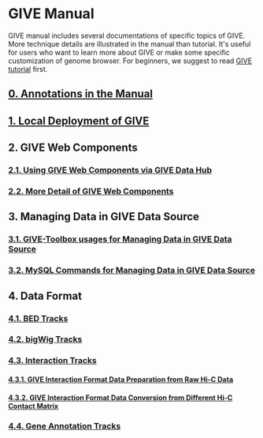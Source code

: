 # GIVE Manual

GIVE manual includes several documentations of specific topics of GIVE. More technique details are illustrated in the manual than tutorial. It's useful for users who want to learn more about GIVE or make some specific customization of genome browser. For beginners, we suggest to read [GIVE tutorial](../tutorials/Readme.md) first.    


## [0. Annotations in the Manual](0-annotation.md)
## [1. Local Deployment of GIVE](1-Local_deployment_of_GIVE.md)
## 2. GIVE Web Components
### [2.1.  Using GIVE Web Components via GIVE Data Hub](2.1-GIVE-Hub.md)
### [2.2.  More Detail of GIVE Web Components](2.2-webComponents.md)
## 3. Managing Data in GIVE Data Source
### [3.1. GIVE-Toolbox usages for Managing Data in GIVE Data Source](3.1-GIVE-Toolbox-usages.md)
### [3.2. MySQL Commands for Managing Data in GIVE Data Source](3.2-dataSource.md)
## 4. Data Format
### [4.1. BED Tracks](4.1-bed.md)
### [4.2. bigWig Tracks](4.2-bigwig.md)
### [4.3. Interaction Tracks](4.3-interaction.md)
#### [4.3.1. GIVE Interaction Format Data Preparation from Raw Hi-C Data](4.3.1-HiCtool.md)
#### [4.3.2. GIVE Interaction Format Data Conversion from Different Hi-C Contact Matrix](4.3.2-HiC-conversion.md)
### [4.4. Gene Annotation Tracks](4.4-geneAnnotation.md)